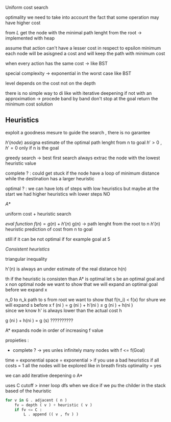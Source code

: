 Uniform cost search

optimality we need to take into account the fact that some operation may have higher cost

from $L$ get the node with the minimal path lenght from the root -> implemented with heap 

assume that action can't have a lesser cost in respect to epsilon minimum 
each node will be asisgned a cost and will keep the path with minimum cost 

when every action has the same cost -> like BST 

special complexity -> exponential in the worst case like BST

level depends on the cost not on the depth

there is no simple way to di like with iterative deepening if not with an approximation -> procede band by band don't stop at the goal return the minimum cost solution

Heuristics 
---

exploit a goodness mesure to guide the search , there is no garantee 

$h'(node)$ assigna estimate of the optimal path lenght from n to goal
$h'>0$ , $h'=0$ only if n is the goal

greedy search -> best first search always extrac the node with the lowest heuristic value

complete ? : could get stuck if the node have a loop of minimum distance while the destination has a larger heuristic

optimal ? : we can have lots of steps with low heuristics but maybe at the start we had higher heuristics wih lower steps  NO

$A*$ 

uniform cost + heuristic search 

*eval function* $f(n) = g(n)+h'(n)$
g(n) -> path lenght from the root to n 
$h'(n)$ heuristic prediction of cost from n to goal

still if it can be not optimal if for example goal at 5 

*Consistent heuristics*

triangular inequality 

h'(n) is always an under estimate of the real distance h(n)

th if the heuristic is consisten than A* is optimal 
let s be an optimal goal and x non optimal node we want to show that we will expand an optimal goal before we expand x 

n_0 to n_k path to s from root we want to show that f(n_i) < f(x) for shure we will expand s before x 
f (ni ) = g (ni ) + h′(ni ) ≤ g (ni ) + h(ni )  
since we know h' is always lower than the actual cost h

g (ni ) + h(ni ) = g (s) ??????????

A* expands node in order of increasing f value 

propieties : 
+ complete ? -> yes unles infinitely many nodes with f <= f(Goal) 

time = exponential 
space = exponential > if you use a bad heuristics if all costs = 1 all the nodes will be explored like in breath firsts 
optimality = yes 

we can add iterative deepening o A* 

uses C cutoff > inner loop dfs when we dice if we pu the childer in the stack based of the heuristic 

```python
for v in G . adjacent ( n )
	fv = depth ( v ) + heuristic ( v )
	if fv <= C :
		L . append (( v , fv ) )
```

